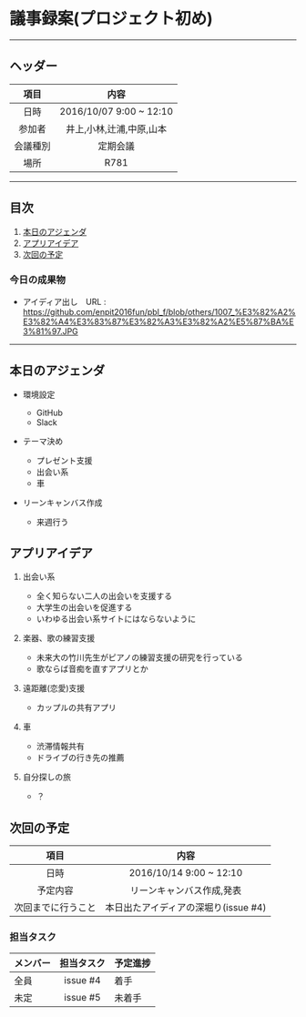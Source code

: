 # 議事録案(プロジェクト初め)
---
## ヘッダー
|項目|内容|
|:--:|:--:|
| 日時 | 2016/10/07  9:00 ~ 12:10|
| 参加者 | 井上,小林,辻浦,中原,山本 |
| 会議種別 | 定期会議 |
| 場所 | R781 |

---
## 目次
1. [本日のアジェンダ](#anchar1)
2. [アプリアイデア](#anchar2)
3. [次回の予定](#anchar3)

### 今日の成果物 
- アイディア出し　URL : https://github.com/enpit2016fun/pbl_f/blob/others/1007_%E3%82%A2%E3%82%A4%E3%83%87%E3%82%A3%E3%82%A2%E5%87%BA%E3%81%97.JPG

---

## <div id="anchar1"/>本日のアジェンダ
- 環境設定
	- GitHub
	- Slack
- テーマ決め
	- プレゼント支援
	- 出会い系
	- 車

- リーンキャンバス作成
	- 来週行う



## <div id="anchar2"/>アプリアイデア
1. 出会い系
	- 全く知らない二人の出会いを支援する
	- 大学生の出会いを促進する
	- いわゆる出会い系サイトにはならないように
	 
2. 楽器、歌の練習支援
	- 未来大の竹川先生がピアノの練習支援の研究を行っている
	- 歌ならば音痴を直すアプリとか
	
3. 遠距離(恋愛)支援
	- カップルの共有アプリ

4. 車
	- 渋滞情報共有
	- ドライブの行き先の推薦

5. 自分探しの旅
	- ？


## <div id="anchar3"/>次回の予定
|項目|内容|
|:--:|:--:|
| 日時 | 2016/10/14  9:00 ~ 12:10|
| 予定内容 | リーンキャンバス作成,発表 |
| 次回までに行うこと | 本日出たアイディアの深堀り(issue #4) |

### 担当タスク
| メンバー | 担当タスク | 予定進捗 |
| :-- | :--: | :-- |
| 全員 | issue #4 | 着手 |
| 未定 | issue #5 | 未着手 |

